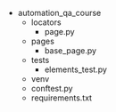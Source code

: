 - automation_qa_course
    - locators 
      - page.py
    - pages
      - base_page.py
    - tests
      - elements_test.py
    - venv
    - conftest.py
    - requirements.txt
